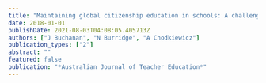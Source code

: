 ```yaml
---
title: "Maintaining global citizenship education in schools: A challenge for Australian educators and schools"
date: 2018-01-01
publishDate: 2021-08-03T04:08:05.405713Z
authors: ["J Buchanan", "N Burridge", "A Chodkiewicz"]
publication_types: ["2"]
abstract: ""
featured: false
publication: "*Australian Journal of Teacher Education*"
---
```


